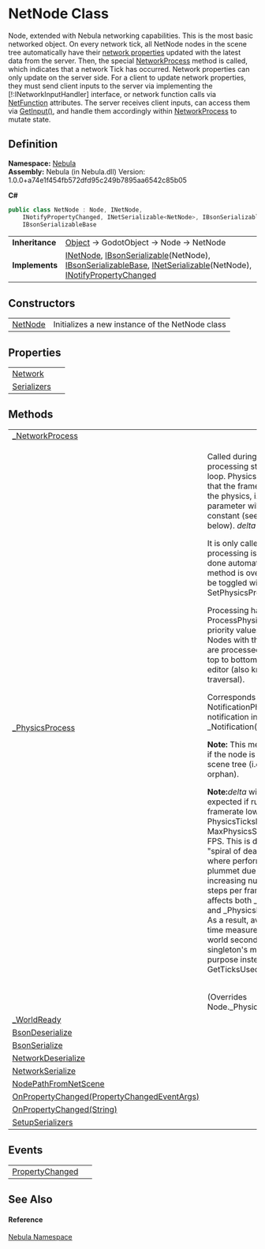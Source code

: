 # NetNode Class


Node, extended with Nebula networking capabilities. This is the most basic networked object. On every network tick, all NetNode nodes in the scene tree automatically have their <a href="T_Nebula_NetProperty">network properties</a> updated with the latest data from the server. Then, the special <a href="M_Nebula_NetNode__NetworkProcess">NetworkProcess</a> method is called, which indicates that a network Tick has occurred. Network properties can only update on the server side. For a client to update network properties, they must send client inputs to the server via implementing the [!:INetworkInputHandler] interface, or network function calls via <a href="T_Nebula_NetFunction">NetFunction</a> attributes. The server receives client inputs, can access them via <a href="M_Nebula_NetworkController_GetInput">GetInput()</a>, and handle them accordingly within <a href="M_Nebula_NetNode__NetworkProcess">NetworkProcess</a> to mutate state.



## Definition
**Namespace:** <a href="N_Nebula">Nebula</a>  
**Assembly:** Nebula (in Nebula.dll) Version: 1.0.0+a74e1f454fb572dfd95c249b7895aa6542c85b05

**C#**
``` C#
public class NetNode : Node, INetNode, 
	INotifyPropertyChanged, INetSerializable<NetNode>, IBsonSerializable<NetNode>, 
	IBsonSerializableBase
```

<table><tr><td><strong>Inheritance</strong></td><td><a href="https://learn.microsoft.com/dotnet/api/system.object" target="_blank" rel="noopener noreferrer">Object</a>  →  GodotObject  →  Node  →  NetNode</td></tr>
<tr><td><strong>Implements</strong></td><td><a href="T_Nebula_INetNode">INetNode</a>, <a href="T_Nebula_Serialization_IBsonSerializable_1">IBsonSerializable</a>(NetNode), <a href="T_Nebula_Serialization_IBsonSerializableBase">IBsonSerializableBase</a>, <a href="T_Nebula_Serialization_INetSerializable_1">INetSerializable</a>(NetNode), <a href="https://learn.microsoft.com/dotnet/api/system.componentmodel.inotifypropertychanged" target="_blank" rel="noopener noreferrer">INotifyPropertyChanged</a></td></tr>
</table>



## Constructors
<table>
<tr>
<td><a href="M_Nebula_NetNode__ctor">NetNode</a></td>
<td>Initializes a new instance of the NetNode class</td></tr>
</table>

## Properties
<table>
<tr>
<td><a href="P_Nebula_NetNode_Network">Network</a></td>
<td> </td></tr>
<tr>
<td><a href="P_Nebula_NetNode_Serializers">Serializers</a></td>
<td> </td></tr>
</table>

## Methods
<table>
<tr>
<td><a href="M_Nebula_NetNode__NetworkProcess">_NetworkProcess</a></td>
<td> </td></tr>
<tr>
<td><a href="M_Nebula_NetNode__PhysicsProcess">_PhysicsProcess</a></td>
<td><p>Called during the physics processing step of the main loop. Physics processing means that the frame rate is synced to the physics, i.e. the <em>delta</em> parameter will <em>generally</em> be constant (see exceptions below). <em>delta</em> is in seconds.</p><p>

It is only called if physics processing is enabled, which is done automatically if this method is overridden, and can be toggled with SetPhysicsProcess(Boolean).</p><p>

Processing happens in order of ProcessPhysicsPriority, lower priority values are called first. Nodes with the same priority are processed in tree order, or top to bottom as seen in the editor (also known as pre-order traversal).</p><p>

Corresponds to the NotificationPhysicsProcess notification in _Notification(Int32).</p><p><b>

Note:</b> This method is only called if the node is present in the scene tree (i.e. if it's not an orphan).</p><p><b>

Note:</b><em>delta</em> will be larger than expected if running at a framerate lower than PhysicsTicksPerSecond / MaxPhysicsStepsPerFrame FPS. This is done to avoid "spiral of death" scenarios where performance would plummet due to an ever-increasing number of physics steps per frame. This behavior affects both _Process(Double) and _PhysicsProcess(Double). As a result, avoid using <em>delta</em> for time measurements in real-world seconds. Use the Time singleton's methods for this purpose instead, such as GetTicksUsec().</p><br />(Overrides Node._PhysicsProcess(Double))</td></tr>
<tr>
<td><a href="M_Nebula_NetNode__WorldReady">_WorldReady</a></td>
<td> </td></tr>
<tr>
<td><a href="M_Nebula_NetNode_BsonDeserialize">BsonDeserialize</a></td>
<td> </td></tr>
<tr>
<td><a href="M_Nebula_NetNode_BsonSerialize">BsonSerialize</a></td>
<td> </td></tr>
<tr>
<td><a href="M_Nebula_NetNode_NetworkDeserialize">NetworkDeserialize</a></td>
<td> </td></tr>
<tr>
<td><a href="M_Nebula_NetNode_NetworkSerialize">NetworkSerialize</a></td>
<td> </td></tr>
<tr>
<td><a href="M_Nebula_NetNode_NodePathFromNetScene">NodePathFromNetScene</a></td>
<td> </td></tr>
<tr>
<td><a href="M_Nebula_NetNode_OnPropertyChanged">OnPropertyChanged(PropertyChangedEventArgs)</a></td>
<td> </td></tr>
<tr>
<td><a href="M_Nebula_NetNode_OnPropertyChanged_1">OnPropertyChanged(String)</a></td>
<td> </td></tr>
<tr>
<td><a href="M_Nebula_NetNode_SetupSerializers">SetupSerializers</a></td>
<td> </td></tr>
</table>

## Events
<table>
<tr>
<td><a href="E_Nebula_NetNode_PropertyChanged">PropertyChanged</a></td>
<td> </td></tr>
</table>

## See Also


#### Reference
<a href="N_Nebula">Nebula Namespace</a>  
